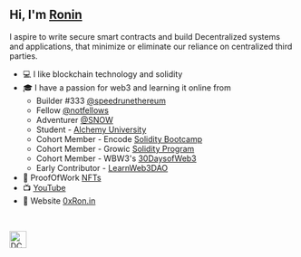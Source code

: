 ## Hi, I'm [Ronin](https://twitter.com/0xZKP)

 I aspire to write secure smart contracts and build Decentralized systems and applications,
 that minimize or eliminate our reliance on centralized third parties. 

* 💻 I like blockchain technology and solidity
* 🎓 I have a passion for web3 and learning it online from 
    - Builder #333 [@speedrunethereum](https://speedrunethereum.com/builders/0xC218ba35881CC17bB20D3b4D3B0cf6EBca67BA97)
    - Fellow [@notfellows](https://twitter.com/notfellows)
    - Adventurer [@SNOW](https://guild.xyz/snow)
    - Student - [Alchemy University](https://university.alchemy.com/)
    - Cohort Member - Encode [Solidity Bootcamp](https://www.encode.club/)
    - Cohort Member - Growic [Solidity Program](https://growic.com/) 
    - Cohort Member - WBW3's [30DaysofWeb3](https://github.com/womenbuildweb3/30daysofweb3.xyz) 
    - Early Contributor - [LearnWeb3DAO](https://github.com/LearnWeb3DAO)
* :scroll: ProofOfWork [NFTs](https://opensea.io/ronin0x)
* :tv: [YouTube](https://www.youtube.com/channel/UC25WTNqM27pypYU8cTLwNDA)
* 🌄 Website [0xRon.in](http://0xron.in/)
<br /> 

[twitter]: https://twitter.com/0xZKP

[<img align="left" alt="DCBuilder | Twitter" width="30px" src="https://cdn.jsdelivr.net/npm/simple-icons@v3/icons/twitter.svg" />][twitter]
